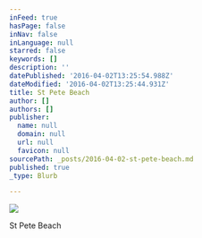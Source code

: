 ```yaml
---
inFeed: true
hasPage: false
inNav: false
inLanguage: null
starred: false
keywords: []
description: ''
datePublished: '2016-04-02T13:25:54.988Z'
dateModified: '2016-04-02T13:25:44.931Z'
title: St Pete Beach
author: []
authors: []
publisher:
  name: null
  domain: null
  url: null
  favicon: null
sourcePath: _posts/2016-04-02-st-pete-beach.md
published: true
_type: Blurb

---
```

![](https://the-grid-user-content.s3-us-west-2.amazonaws.com/316d32cd-bfc4-4a10-829c-dfd3f4b55d72.jpg)

St Pete Beach
